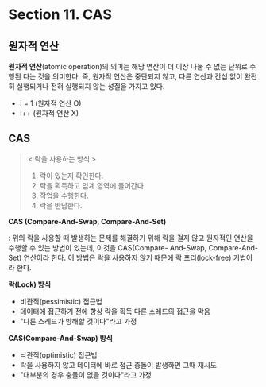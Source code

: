# Section 11. CAS
## 원자적 연산
**원자적 연산**(atomic operation)의 의미는 해당 연산이 더 이상 나눌 수 없는 단위로 수행된 다는 것을 의미한다.
즉, 원자적 연산은 중단되지 않고, 다른 연산과 간섭 없이 완전히 실행되거나 전혀 실행되지 않는 성질을 가지고 있다.
- i = 1 (원자적 연산 O)
- i++ (원자적 연산 X)
## CAS
> < 락을 사용하는 방식 >
> 1. 락이 있는지 확인한다.
> 2. 락을 획득하고 임계 영역에 들어간다.
> 3. 작업을 수행한다.
> 4. 락을 반납한다. 

**CAS (Compare-And-Swap, Compare-And-Set)**


: 위의 락을 사용할 때 발생하는 문제를 해결하기 위해 락을 걸지 않고 원자적인 연산을 수행할 수 있는 방법이 있는데, 
이것을 CAS(Compare- And-Swap, Compare-And-Set) 연산이라 한다. 이 방법은 락을 사용하지 않기 때문에 락 프리(lock-free) 기법이라 한다.

**락(Lock) 방식**
- 비관적(pessimistic) 접근법
- 데이터에 접근하기 전에 항상 락을 획득 다른 스레드의 접근을 막음
- "다른 스레드가 방해할 것이다"라고 가정

**CAS(Compare-And-Swap) 방식** 
- 낙관적(optimistic) 접근법
- 락을 사용하지 않고 데이터에 바로 접근 충돌이 발생하면 그때 재시도
- "대부분의 경우 충돌이 없을 것이다"라고 가정